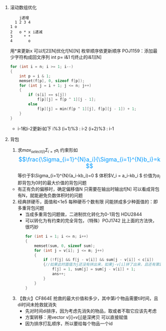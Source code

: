 1. 滚动数组优化
    ```
        j递增
      1 2 3 4
    1 o 
    2   o * x i递减
    3     * * 
    4       o
    ```
    用*来更新x 可以f[2][N]优化f[N][N]
    枚举顺序依更新顺序
    POJ1159：添加最少字符构成回文序列
    int p= i&1
    f[终止的i&1][N]
    ```cpp 
    for (int i = n; i >= 1; i--)
    {
        int p = i & 1;
        memset(f[p], 0, sizeof f[p]);
        for (int j = i + 1; j <= n; j++)
        {
            if (s[i] == s[j])
                f[p][j] = f[p ^ 1][j - 1];
            else
                f[p][j] = min(f[p ^ 1][j], f[p][j - 1]) + 1;
        }
    }
    ```
    * i-1和i-2更新i如下
    i%3 (i+1)%3 : i-2  (i+2)%3 : i-1

2. 背包
   1. 求$max_{select(i)} \Sigma_{i=1}a_i$
   约束形如<font color=#0099ff size = 4>$$\frac{\Sigma_{i=1}^{N}a_i}{\Sigma_{i=1}^{N}b_i}=k $$</font>等价于$\Sigma_{i=1}^{N}(a_i-kb_i)=0 $
   体积$V_i = a_i-kb_i $ 价值为$a_i$ 即背包为0时的最大价值的背包问题
    * 有正有负的偏移时，确定偏移值N 只需要在输出时输出f[N] 可以看成背包有N，就能避免负数体积时的问题   
   2. 经典拼硬币，面值和<1e5 每种硬币个数有限 问能拼成多少种面值的：即多重背包问题
      * 当成多重背包问题做，二进制优化转化为0-1背包 HDU2844 
      * 可以转化为有约束的完全背包，（特殊）POJ1742 比上面的方法快，很巧妙  
        ```cpp
        for (int i = 1; i <= n; i++)
        {
            memset(sum, 0, sizeof sum);
            for (int j = v[i]; j <= m; j++)
            {
                if (!f[j] && f[j - v[i]] && sum[j - v[i]] < c[i])
                {//如果此时面值为j还没有拼出来，如果j-v[i]拼了出来，且还有第i种硬币可以用，那么就用它 从而O（NM）时间复杂度解决了问题，比多重背包少了一层循环K
                    f[j] = 1, sum[j] = sum[j - v[i]] + 1;
                    ans++;
                }
            }
        }
        ``` 
    3. 【救火】CF864E 抢救的最大价值和多少，其中第i个物品需要ti时间，且di时间未抢救就消失
        * 先对时间di排序，因为考虑先消失的物品，取或者不取它应该先考虑
        * 方案转移：用vector v[i]=v[j]是深拷贝 可以直接赋值
        * 因为排序打乱顺序，所以要给每个物品一个id